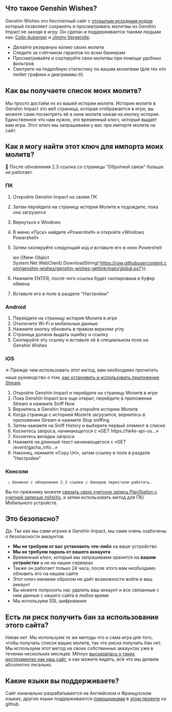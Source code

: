 ## Что такое Genshin Wishes?
Genshin Wishes это бесплатный сайт с [открытым исходным кодом](https://github.com/genshin-wishes) который позволяет сохранять и просматривать молитвы из Genshin Impact не заходя в игру. Он сделан и поддерживается такими людьми как: [Colin Auberger](https://www.linkedin.com/in/colin-auberger/) и [Jimmy Vergerolle](https://vergerolle.fr).

- Делайте резервную копию своих молитв
- Следите за счётчиком гарантов по всем баннерам
- Просматривайте и сортируйте свои молитвы при помощи удобных фильтров
- Смотрите на подробную статистику по вашим молитвам (для тех кто любит графики и диаграммы 🤓)

## Как вы получаете список моих молитв?
Мы просто достаём их из вашей истории молитв. История молитв в Genshin Impact это веб страница, которая отображается в игре, вы можете сами посмотреть её в окне молитв нажав на кнопку история. Единственное что нам нужно, это временный ключ, который выдаёт вам игра. Этот ключ мы запрашиваем у вас при импорте молитв на сайт.

## Как я могу найти этот ключ для импорта моих молитв?

📢 После обновления 2.3 ссылка со страницы "Обратной связи" больше не работает.

### ПК

1) Откройте Genshin Impact на своем ПК
2) Затем перейдите на страницу история Молитв и подождите, пока она загрузится
3) Вернуться к Windows
4) В меню «Пуск» найдите «Powershell» и откройте «Windows Powershell»
5) Затем скопируйте следующий код и вставьте его в окно Powershell
   
   iex ((New-Object System.Net.WebClient).DownloadString('https://raw.githubusercontent.com/genshin-wishes/genshin-wishes-getlink/main/global.ps1'));

6) Нажмите ENTER, после чего ссылка будет скопирована в буфер обмена
7) Вставьте его в поле в разделе "Настройки"
 
### Android

1) Перейдите на страницу история Молитв в игре
2) Отключите Wi-Fi и мобильные данные
3) Нажмите кнопку обновить в правом верхнем углу
4) Страница должна выдать ошибку и ссылку
5) Скопируйте эту ссылку и вставьте её в специальном поле на Genshin Wishes

### iOS

✳️ Прежде чем использовать этот метод, вам необходимо прочитать наше руководство о том, [как установить и использовать приложение Stream](https://drive.google.com/file/d/14Q_6v60qLPunrpmA9Bf1KlvsKhaRyPzz/view).

1) Откройте Genshin Impact и перейдите на страницу Молитв в игре
2) Пока Genshin Impact все еще открыт, перейдите в приложение Stream и нажмите Sniff Now
3) Вернитесь в Genshin Impact и откройте историю Молитв
4) Когда страница с историей Молитв загрузится, вернитесь в приложение Stream и нажмите Stop sniffing
5) Затем нажмите на Sniff History и выберите первый элемент в списке
6) Коснитесь запроса, начинающегося с «GET https://hk4e-api-os...»
7) Коснитесь вкладки запроса
8) Нажмите на длинный текст начинающегося с «GET /event/gacha_info…»
9) Наконец, нажмите «Copy Url», затем ссылку в поле в разделе "Настройки"



  
   

### Консоли

     ⚠️ Начиная с обновления 2.3 ссылки с банеров перестали работать.

Вы по-прежнему можете [связать свою учетную запись PlayStation с учетной записью miHoYo](https://genshin.hoyoverse.com/ru/news/detail/14051), а затем использовать метод для ПК/Мобильного устройств.




## Это безопасно?
Да. Так как мы сами игроки в Genshin Impact, мы сами очень озабочены о безопасности аккаунтов.
- **Мы не требуем от вас установить что-либо** на ваше устройство
- **Мы не требуем пароль от вашего аккаунта**
- Временный ключ, который мы запрашиваем хранится на **вашем устройстве** а не на наших серверах
- Также он работает только 24 часа, после этого вам необходимо обновить его на нашем сайте
- Этот ключ никаким образом не даёт возможности войти в ваш аккаунт
- Вы можете попросить нас удалить ваш аккаунт и все связанные с ним данные с нашего сайта в любое время
- Мы используем SSL шифрование

## Есть ли риск получить бан за использование этого сайта?
Никак нет. Мы используем те же методы что и сама игра для того, чтобы получать список ваших молитв, так что риска получить бан нет. Мы используем этот метод на своих собственных аккаунтах уже в течении нескольких месяцев. Mihoyo [высказалась о таких инструментах как наш сайт](https://genshin.mihoyo.com/en/news/detail/5763), и как можете видеть, всё что мы делаем абсолютно легально.

## Какие языки вы поддерживаете?
Сайт изначально разрабатывается на Английском и Французском языках, другие языки поддерживаются [помощниками](https://github.com/genshin-wishes/genshin-wishes-i18n/blob/main/CONTRIBUTORS.md) в [этом проекте](https://github.com/genshin-wishes/genshin-wishes-i18n) на github.
